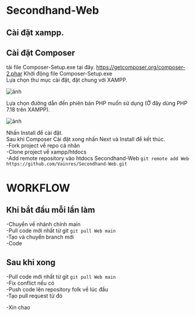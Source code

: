 # Secondhand-Web
## Cài đặt xampp.
## Cài đặt Composer

tải file Composer-Setup.exe tại đây. https://getcomposer.org/composer-2.phar
Khởi động file Composer-Setup.exe  
Lựa chọn thư mục cài đặt, đặt chung với XAMPP.  

![ảnh](https://user-images.githubusercontent.com/64851127/133403352-eb4a0853-3408-4d00-83a1-6ae92f9192de.png)

Lựa chọn đường dẫn đến phiên bản PHP muốn sử dụng (Ở đây dùng PHP 7.18 trên XAMPP).  

![ảnh](https://user-images.githubusercontent.com/64851127/133403386-623029c4-1ebd-49e6-949f-b39b189eef75.png)

Nhấn Install để cài đặt.  
Sau khi Composer Cài đặt xong nhấn Next và Install để kết thúc.  
-Fork project về repo cá nhân  
-Clone project về xampp/htdocs  
-Add remote repository vào htdocs Secondhand-Web `git remote add Web https://github.com/Vainres/Secondhand-Web.git`  

# WORKFLOW
## Khi bắt đầu mỗi lần làm
-Chuyển về nhánh chính main  
-Pull code mới nhất từ git `git pull Web main`  
-Tạo và chuyển branch mới  
-Code  

## Sau khi xong
-Pull code mới nhất từ git `git pull Web main`  
-Fix conflict nếu có  
-Push code lên repository folk về lúc đầu  
-Tạo pull request từ đó  


-Xin chao
